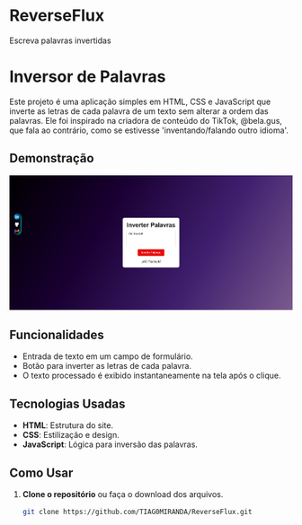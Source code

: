 # ReverseFlux
Escreva palavras invertidas 

# Inversor de Palavras

Este projeto é uma aplicação simples em HTML, CSS e JavaScript que inverte as letras de cada palavra de um texto sem alterar a ordem das palavras. Ele foi inspirado na criadora de conteúdo do TikTok, @bela.gus, que fala ao contrário, como se estivesse 'inventando/falando outro idioma'.

## Demonstração

![Demonstração do Gerador de Dados](img/DemonstraçãodoReverseFlux.png) 

## Funcionalidades

- Entrada de texto em um campo de formulário.
- Botão para inverter as letras de cada palavra.
- O texto processado é exibido instantaneamente na tela após o clique.

## Tecnologias Usadas

- **HTML**: Estrutura do site.
- **CSS**: Estilização e design.
- **JavaScript**: Lógica para inversão das palavras.

## Como Usar

1. **Clone o repositório** ou faça o download dos arquivos.
   ```bash
   git clone https://github.com/TIAG0MIRANDA/ReverseFlux.git
